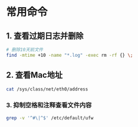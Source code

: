 # 常用命令



## 1. 查看过期日志并删除

```bash
# 删除10天前文件
find -mtime +10 -name "*.log" -exec rm -rf {} \;


```



## 2. 查看Mac地址

```bash
cat /sys/class/net/eth0/address
```



### 3. 抑制空格和注释查看文件内容

```bash
grep -v '^#\|^$' /etc/default/ufw
```











